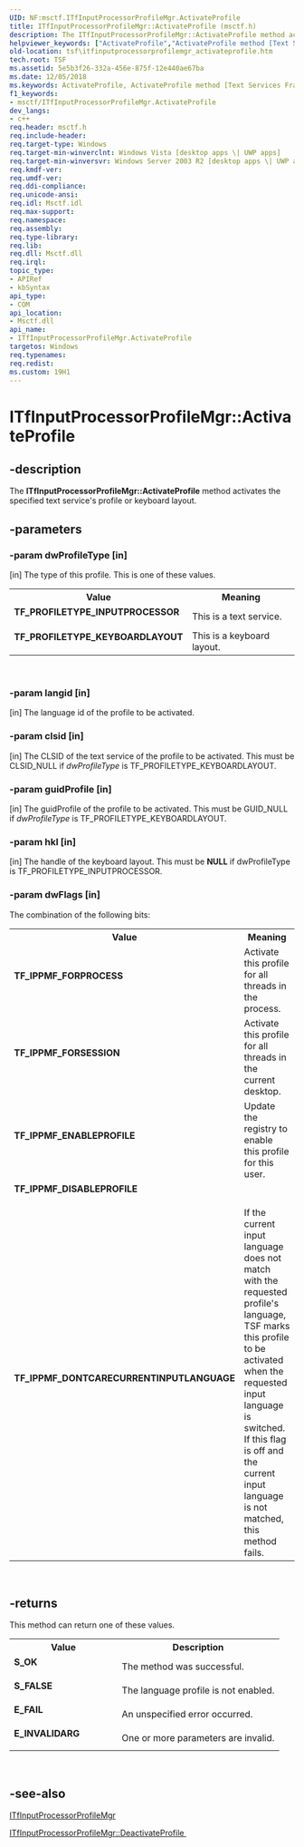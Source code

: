 ```yaml
---
UID: NF:msctf.ITfInputProcessorProfileMgr.ActivateProfile
title: ITfInputProcessorProfileMgr::ActivateProfile (msctf.h)
description: The ITfInputProcessorProfileMgr::ActivateProfile method activates the specified text service's profile or keyboard layout.
helpviewer_keywords: ["ActivateProfile","ActivateProfile method [Text Services Framework]","ActivateProfile method [Text Services Framework]","ITfInputProcessorProfileMgr interface","ITfInputProcessorProfileMgr interface [Text Services Framework]","ActivateProfile method","ITfInputProcessorProfileMgr.ActivateProfile","ITfInputProcessorProfileMgr::ActivateProfile","TF_IPPMF_DISABLEPROFILE","TF_IPPMF_DONTCARECURRENTINPUTLANGUAGE","TF_IPPMF_ENABLEPROFILE","TF_IPPMF_FORPROCESS","TF_IPPMF_FORSESSION","TF_PROFILETYPE_INPUTPROCESSOR","TF_PROFILETYPE_KEYBOARDLAYOUT","msctf/ITfInputProcessorProfileMgr::ActivateProfile","tsf.itfinputprocessorprofilemgr_activateprofile"]
old-location: tsf\itfinputprocessorprofilemgr_activateprofile.htm
tech.root: TSF
ms.assetid: 5e5b3f26-332a-456e-875f-12e440ae67ba
ms.date: 12/05/2018
ms.keywords: ActivateProfile, ActivateProfile method [Text Services Framework], ActivateProfile method [Text Services Framework],ITfInputProcessorProfileMgr interface, ITfInputProcessorProfileMgr interface [Text Services Framework],ActivateProfile method, ITfInputProcessorProfileMgr.ActivateProfile, ITfInputProcessorProfileMgr::ActivateProfile, TF_IPPMF_DISABLEPROFILE, TF_IPPMF_DONTCARECURRENTINPUTLANGUAGE, TF_IPPMF_ENABLEPROFILE, TF_IPPMF_FORPROCESS, TF_IPPMF_FORSESSION, TF_PROFILETYPE_INPUTPROCESSOR, TF_PROFILETYPE_KEYBOARDLAYOUT, msctf/ITfInputProcessorProfileMgr::ActivateProfile, tsf.itfinputprocessorprofilemgr_activateprofile
f1_keywords:
- msctf/ITfInputProcessorProfileMgr.ActivateProfile
dev_langs:
- c++
req.header: msctf.h
req.include-header: 
req.target-type: Windows
req.target-min-winverclnt: Windows Vista [desktop apps \| UWP apps]
req.target-min-winversvr: Windows Server 2003 R2 [desktop apps \| UWP apps]
req.kmdf-ver: 
req.umdf-ver: 
req.ddi-compliance: 
req.unicode-ansi: 
req.idl: Msctf.idl
req.max-support: 
req.namespace: 
req.assembly: 
req.type-library: 
req.lib: 
req.dll: Msctf.dll
req.irql: 
topic_type:
- APIRef
- kbSyntax
api_type:
- COM
api_location:
- Msctf.dll
api_name:
- ITfInputProcessorProfileMgr.ActivateProfile
targetos: Windows
req.typenames: 
req.redist: 
ms.custom: 19H1
---
```


# ITfInputProcessorProfileMgr::ActivateProfile


## -description


The <b>ITfInputProcessorProfileMgr::ActivateProfile</b> method activates the specified text service's profile or keyboard layout.


## -parameters




### -param dwProfileType [in]

[in] The type of this profile. This is one of these values.

<table>
<tr>
<th>Value</th>
<th>Meaning</th>
</tr>
<tr>
<td width="40%"><a id="TF_PROFILETYPE_INPUTPROCESSOR"></a><a id="tf_profiletype_inputprocessor"></a><dl>
<dt><b>TF_PROFILETYPE_INPUTPROCESSOR</b></dt>
</dl>
</td>
<td width="60%">
This is a text service.

</td>
</tr>
<tr>
<td width="40%"><a id="TF_PROFILETYPE_KEYBOARDLAYOUT"></a><a id="tf_profiletype_keyboardlayout"></a><dl>
<dt><b>TF_PROFILETYPE_KEYBOARDLAYOUT</b></dt>
</dl>
</td>
<td width="60%">
This is a keyboard layout.

</td>
</tr>
</table>
 


### -param langid [in]

[in] The language id of the profile to be activated.


### -param clsid [in]

[in] The CLSID of the text service of the profile to be activated. This must be CLSID_NULL if <i>dwProfileType</i> is TF_PROFILETYPE_KEYBOARDLAYOUT.


### -param guidProfile [in]

[in] The guidProfile of the profile to be activated. This must be GUID_NULL if <i>dwProfileType</i> is TF_PROFILETYPE_KEYBOARDLAYOUT.


### -param hkl [in]

[in] The handle of the keyboard layout. This must be <b>NULL</b> if dwProfileType is TF_PROFILETYPE_INPUTPROCESSOR.


### -param dwFlags [in]

The combination of the following bits:

<table>
<tr>
<th>Value</th>
<th>Meaning</th>
</tr>
<tr>
<td width="40%"><a id="TF_IPPMF_FORPROCESS"></a><a id="tf_ippmf_forprocess"></a><dl>
<dt><b>TF_IPPMF_FORPROCESS</b></dt>
</dl>
</td>
<td width="60%">
Activate this profile for all threads in the process.

</td>
</tr>
<tr>
<td width="40%"><a id="TF_IPPMF_FORSESSION"></a><a id="tf_ippmf_forsession"></a><dl>
<dt><b>TF_IPPMF_FORSESSION</b></dt>
</dl>
</td>
<td width="60%">
Activate this profile for all threads in the current desktop.

</td>
</tr>
<tr>
<td width="40%"><a id="TF_IPPMF_ENABLEPROFILE"></a><a id="tf_ippmf_enableprofile"></a><dl>
<dt><b>TF_IPPMF_ENABLEPROFILE</b></dt>
</dl>
</td>
<td width="60%">
Update the registry to enable this profile for this user.

</td>
</tr>
<tr>
<td width="40%"><a id="TF_IPPMF_DISABLEPROFILE"></a><a id="tf_ippmf_disableprofile"></a><dl>
<dt><b>TF_IPPMF_DISABLEPROFILE</b></dt>
</dl>
</td>
<td width="60%"></td>
</tr>
<tr>
<td width="40%"><a id="TF_IPPMF_DONTCARECURRENTINPUTLANGUAGE"></a><a id="tf_ippmf_dontcarecurrentinputlanguage"></a><dl>
<dt><b>TF_IPPMF_DONTCARECURRENTINPUTLANGUAGE</b></dt>
</dl>
</td>
<td width="60%">
If the current input language does not match with the requested profile's language, TSF marks this profile to be activated when the requested input language is switched. If this flag is off and the current input language is not matched, this method fails.

</td>
</tr>
</table>
 


## -returns



This method can return one of these values.

<table>
<tr>
<th>Value</th>
<th>Description</th>
</tr>
<tr>
<td width="40%">
<dl>
<dt><b>S_OK</b></dt>
</dl>
</td>
<td width="60%">
The method was successful.

</td>
</tr>
<tr>
<td width="40%">
<dl>
<dt><b>S_FALSE</b></dt>
</dl>
</td>
<td width="60%">
The language profile is not enabled.

</td>
</tr>
<tr>
<td width="40%">
<dl>
<dt><b>E_FAIL</b></dt>
</dl>
</td>
<td width="60%">
An unspecified error occurred.

</td>
</tr>
<tr>
<td width="40%">
<dl>
<dt><b>E_INVALIDARG</b></dt>
</dl>
</td>
<td width="60%">
One or more parameters are invalid.

</td>
</tr>
</table>
 




## -see-also




<a href="https://docs.microsoft.com/windows/desktop/api/msctf/nn-msctf-itfinputprocessorprofilemgr">ITfInputProcessorProfileMgr</a>



<a href="https://docs.microsoft.com/windows/desktop/api/msctf/nf-msctf-itfinputprocessorprofilemgr-deactivateprofile">ITfInputProcessorProfileMgr::DeactivateProfile
      </a>
 

 

